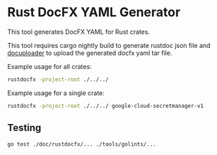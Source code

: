 # Rust DocFX YAML Generator

This tool generates DocFX YAML for Rust crates.

This tool requires cargo nightly build to generate rustdoc json file and
[docuploader](https://github.com/googleapis/docuploader) to upload the generated
docfx yaml tar file.

Example usage for all crates:

```bash
rustdocfx -project-root ./../../
```

Example usage for a single crate:

```bash
rustdocfx -project-root ./../../ google-cloud-secretmanager-v1
```

## Testing

```bash
go test ./doc/rustdocfx/... ./tools/golints/...
```
